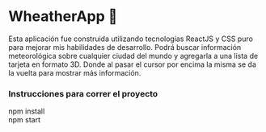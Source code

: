 # WheatherApp 🚀
Esta aplicación fue construida utilizando tecnologías ReactJS y CSS puro para mejorar mis habilidades de desarrollo.
Podrá buscar información meteorológica sobre cualquier ciudad del mundo y agregarla a una lista de tarjeta en formato 3D. Donde al pasar el cursor por encima la misma se da la vuelta para mostrar más información.

### Instrucciones para correr el proyecto

npm install <br>
npm start


